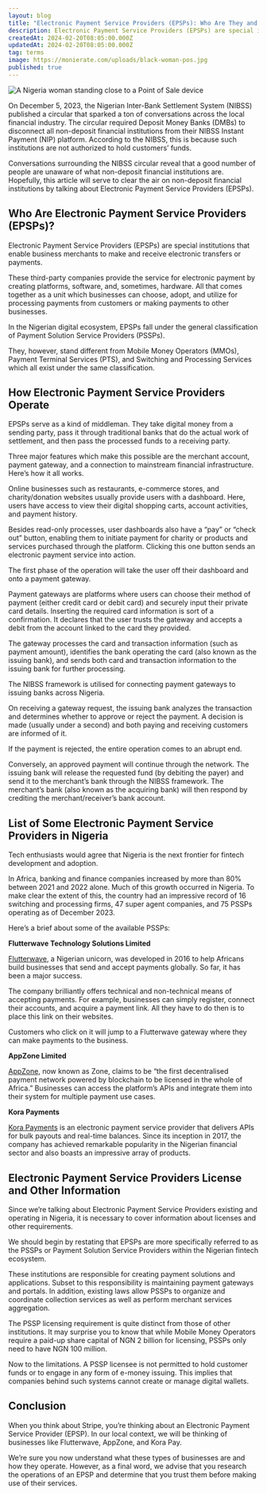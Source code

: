 ```yaml
---
layout: blog
title: "Electronic Payment Service Providers (EPSPs): Who Are They and How They Work"
description: Electronic Payment Service Providers (EPSPs) are special institutions that enable business merchants to make and receive electronic transfers or payments. These third-party companies provide the service for electronic payment by creating platforms and software.
createdAt: 2024-02-20T08:05:00.000Z
updatedAt: 2024-02-20T08:05:00.000Z
tag: terms
image: https://monierate.com/uploads/black-woman-pos.jpg
published: true
---
```

![A Nigeria woman standing close to a Point of Sale device](https://monierate.com/uploads/black-woman-pos.jpg)

On December 5, 2023, the Nigerian Inter-Bank Settlement System (NIBSS) published a circular that sparked a ton of conversations across the local financial industry. The circular required Deposit Money Banks (DMBs) to disconnect all non-deposit financial institutions from their NIBSS Instant Payment (NIP) platform. According to the NIBSS, this is because such institutions are not authorized to hold customers’ funds.

Conversations surrounding the NIBSS circular reveal that a good number of people are unaware of what non-deposit financial institutions are. Hopefully, this article will serve to clear the air on non-deposit financial institutions by talking about Electronic Payment Service Providers (EPSPs). 


## Who Are Electronic Payment Service Providers (EPSPs)?

Electronic Payment Service Providers (EPSPs) are special institutions that enable business merchants to make and receive electronic transfers or payments.

These third-party companies provide the service for electronic payment by creating platforms, software, and, sometimes, hardware. All that comes together as a unit which businesses can choose, adopt, and utilize for processing payments from customers or making payments to other businesses.

In the Nigerian digital ecosystem, EPSPs fall under the general classification of Payment Solution Service Providers (PSSPs).

They, however, stand different from Mobile Money Operators (MMOs), Payment Terminal Services (PTS), and Switching and Processing Services which all exist under the same classification.


## How Electronic Payment Service Providers Operate

EPSPs serve as a kind of middleman. They take digital money from a sending party, pass it through traditional banks that do the actual work of settlement, and then pass the processed funds to a receiving party.

Three major features which make this possible are the merchant account, payment gateway, and a connection to mainstream financial infrastructure. Here’s how it all works.

Online businesses such as restaurants, e-commerce stores, and charity/donation websites usually provide users with a dashboard. Here, users have access to view their digital shopping carts, account activities, and payment history.

Besides read-only processes, user dashboards also have a “pay” or “check out” button, enabling them to initiate payment for charity or products and services purchased through the platform. Clicking this one button sends an electronic payment service into action.

The first phase of the operation will take the user off their dashboard and onto a payment gateway.

Payment gateways are platforms where users can choose their method of payment (either credit card or debit card) and securely input their private card details. Inserting the required card information is sort of a confirmation. It declares that the user trusts the gateway and accepts a debit from the account linked to the card they provided.

The gateway processes the card and transaction information (such as payment amount), identifies the bank operating the card (also known as the issuing bank), and sends both card and transaction information to the issuing bank for further processing.

The NIBSS framework is utilised for connecting payment gateways to issuing banks across Nigeria.

On receiving a gateway request, the issuing bank analyzes the transaction and determines whether to approve or reject the payment. A decision is made (usually under a second) and both paying and receiving customers are informed of it. 

If the payment is rejected, the entire operation comes to an abrupt end. 

Conversely, an approved payment will continue through the network. The issuing bank will release the requested fund (by debiting the payer) and send it to the merchant’s bank through the NIBSS framework. The merchant’s bank (also known as the acquiring bank) will then respond by crediting the merchant/receiver’s bank account. 


## List of Some Electronic Payment Service Providers in Nigeria

Tech enthusiasts would agree that Nigeria is the next frontier for fintech development and adoption.

In Africa, banking and finance companies increased by more than 80% between 2021 and 2022 alone. Much of this growth occurred in Nigeria. To make clear the extent of this, the country had an impressive record of 16 switching and processing firms, 47 super agent companies, and 75 PSSPs operating as of December 2023.

Here’s a brief about some of the available PSSPs:

**Flutterwave Technology Solutions Limited**

[Flutterwave](https://www.google.com/aclk?sa=l\&ai=DChcSEwjQnb_5j7eEAxXXnFAGHeyzAOEYABAAGgJkZw\&ase=2\&gclid=CjwKCAiAlcyuBhBnEiwAOGZ2S7U1kwvp2wi2_QebGk1Q18lltF43v10X_TrkvaO1pU7qyYjr0G3XLRoCtsEQAvD_BwE\&sig=AOD64_2e7-BGVSbg-ejkjmxAIRL2VSY-fQ\&q\&nis=4\&adurl\&ved=2ahUKEwjtxLj5j7eEAxWSQUEAHZkhC2IQ0Qx6BAgJEAE), a Nigerian unicorn, was developed in 2016 to help Africans build businesses that send and accept payments globally. So far, it has been a major success. 

The company brilliantly offers technical and non-technical means of accepting payments. For example, businesses can simply register, connect their accounts, and acquire a payment link. All they have to do then is to place this link on their websites.

Customers who click on it will jump to a Flutterwave gateway where they can make payments to the business. 

**AppZone Limited**

[AppZone](https://appzonegroup.com/), now known as Zone, claims to be “the first decentralised payment network powered by blockchain to be licensed in the whole of Africa.” Businesses can access the platform’s APIs and integrate them into their system for multiple payment use cases.

**Kora Payments**

[Kora Payments](https://www.korahq.com/) is an electronic payment service provider that delivers APIs for bulk payouts and real-time balances. Since its inception in 2017, the company has achieved remarkable popularity in the Nigerian financial sector and also boasts an impressive array of products.


## Electronic Payment Service Providers License and Other Information

Since we’re talking about Electronic Payment Service Providers existing and operating in Nigeria, it is necessary to cover information about licenses and other requirements. 

We should begin by restating that EPSPs are more specifically referred to as the PSSPs or Payment Solution Service Providers within the Nigerian fintech ecosystem.

These institutions are responsible for creating payment solutions and applications. Subset to this responsibility is maintaining payment gateways and portals. In addition, existing laws allow PSSPs to organize and coordinate collection services as well as perform merchant services aggregation.

The PSSP licensing requirement is quite distinct from those of other institutions. It may surprise you to know that while Mobile Money Operators require a paid-up share capital of NGN 2 billion for licensing, PSSPs only need to have NGN 100 million. 

Now to the limitations. A PSSP licensee is not permitted to hold customer funds or to engage in any form of e-money issuing. This implies that companies behind such systems cannot create or manage digital wallets.  


## Conclusion

When you think about Stripe, you’re thinking about an Electronic Payment Service Provider (EPSP). In our local context, we will be thinking of businesses like Flutterwave, AppZone, and Kora Pay.

We’re sure you now understand what these types of businesses are and how they operate. However, as a final word, we advise that you research the operations of an EPSP and determine that you trust them before making use of their services.
